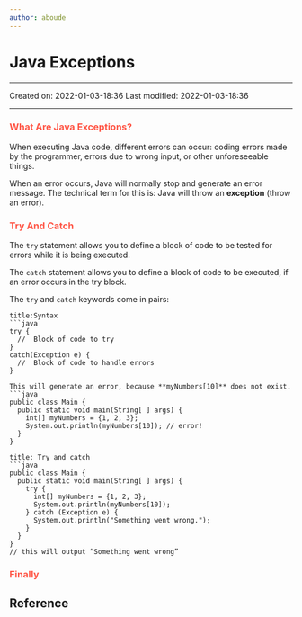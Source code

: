 ```yaml
---
author: aboude
---
```

# Java Exceptions
___

Created on: 2022-01-03-18:36
Last modified: 2022-01-03-18:36

___

### <span style="color: #ff5545;text-transform: capitalize;">what are java exceptions?</span>
When executing Java code, different errors can occur: coding errors made by the programmer, errors due to wrong input, or other unforeseeable things.

When an error occurs, Java will normally stop and generate an error message. The technical term for this is: Java will throw an **exception** (throw an error).

### <span style="color: #ff5545;text-transform: capitalize;">try and catch</span>
The `try` statement allows you to define a block of code to be tested for errors while it is being executed.

The `catch` statement allows you to define a block of code to be executed, if an error occurs in the try block.

The `try` and `catch` keywords come in pairs:

```ad-example
title:Syntax
```java
try {
  //  Block of code to try
}
catch(Exception e) {
  //  Block of code to handle errors
}
```

```ad-error
This will generate an error, because **myNumbers[10]** does not exist.
```java
public class Main {
  public static void main(String[ ] args) {
    int[] myNumbers = {1, 2, 3};
    System.out.println(myNumbers[10]); // error!
  }
}
```
```ad-Do
title: Try and catch
```java
public class Main {
  public static void main(String[ ] args) {
    try {
      int[] myNumbers = {1, 2, 3};
      System.out.println(myNumbers[10]);
    } catch (Exception e) {
      System.out.println("Something went wrong.");
    }
  }
}
// this will output “Something went wrong”
```

### <span style="color: #ff5545;text-transform: capitalize;">Finally</span>
## Reference